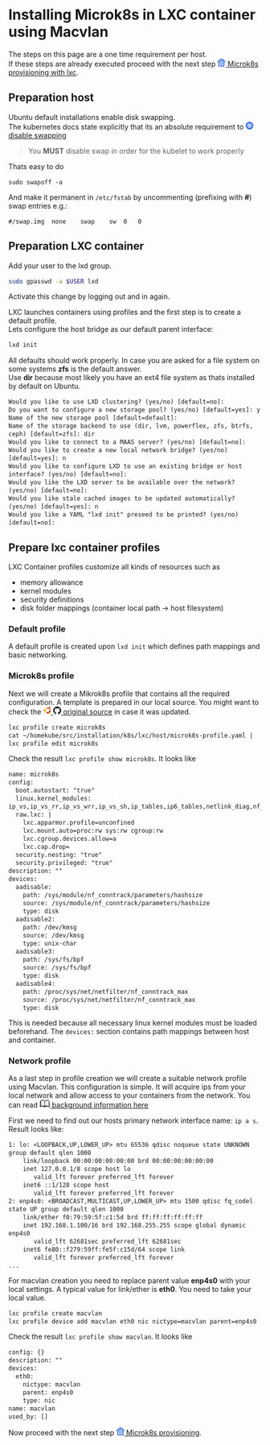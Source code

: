 
# Installing Microk8s in LXC container using Macvlan

The steps on this page are a one time requirement per host.  
If these steps are already executed proceed with the next step
![](images/ico/color/homekube_16.png)[ Microk8s provisioning with lxc](inst_provision-microk8s-lxc.md).


## Preparation host
Ubuntu default installations enable disk swapping.  
The kubernetes docs state explicitly that its an absolute requirement to
[![](images/ico/color/kubernetes_16.png) disable swapping](https://kubernetes.io/docs/setup/production-environment/tools/kubeadm/install-kubeadm/#before-you-begin)
> You **MUST** disable swap in order for the kubelet to work properly

Thats easy to do
```
sudo swapoff -a
```
And make it permanent in ``/etc/fstab`` by uncommenting (prefixing with **#**) swap entries e.g.:
```
#/swap.img	none	swap	sw	0	0
```

## Preparation LXC container

Add your user to the lxd group.

```bash
sudo gpasswd -a $USER lxd
```
Activate this change by logging out and in again.

LXC launches containers using profiles and the first step is to create a default profile.  
Lets configure the host bridge as our default parent interface:

```bash
lxd init
```

All defaults should work properly. In case you are asked for a file system
on some systems **zfs** is the default answer.  
Use **dir** because most likely you have an ext4
file system as thats installed by default on Ubuntu.

```
Would you like to use LXD clustering? (yes/no) [default=no]: 
Do you want to configure a new storage pool? (yes/no) [default=yes]: y
Name of the new storage pool [default=default]: 
Name of the storage backend to use (dir, lvm, powerflex, zfs, btrfs, ceph) [default=zfs]: dir
Would you like to connect to a MAAS server? (yes/no) [default=no]: 
Would you like to create a new local network bridge? (yes/no) [default=yes]: n
Would you like to configure LXD to use an existing bridge or host interface? (yes/no) [default=no]: 
Would you like the LXD server to be available over the network? (yes/no) [default=no]: 
Would you like stale cached images to be updated automatically? (yes/no) [default=yes]: n
Would you like a YAML "lxd init" preseed to be printed? (yes/no) [default=no]: 
```

## Prepare lxc container profiles

LXC Container profiles customize all kinds of resources such as
- memory allowance
- kernel modules
- security definitions
- disk folder mappings (container local path -> host filesystem)

### Default profile
A default profile is created upon ``lxd init`` which defines path mappings and basic networking.

### Microk8s profile
Next we will create a Mikrok8s profile that contains all the required configuration.
A template is prepared in our local source. You might want to check the 
[![](images/ico/color/ubuntu_16.png) ![](images/ico/github_16.png) original source](https://github.com/ubuntu/microk8s/blob/master/tests/lxc/microk8s.profile)
in case it was updated.

```
lxc profile create microk8s
cat ~/homekube/src/installation/k8s/lxc/host/microk8s-profile.yaml | lxc profile edit microk8s
```

Check the result ``lxc profile show microk8s``. It looks like
```
name: microk8s
config:
  boot.autostart: "true"
  linux.kernel_modules: ip_vs,ip_vs_rr,ip_vs_wrr,ip_vs_sh,ip_tables,ip6_tables,netlink_diag,nf_nat,overlay,br_netfilter
  raw.lxc: |
    lxc.apparmor.profile=unconfined
    lxc.mount.auto=proc:rw sys:rw cgroup:rw
    lxc.cgroup.devices.allow=a
    lxc.cap.drop=
  security.nesting: "true"
  security.privileged: "true"
description: ""
devices:
  aadisable:
    path: /sys/module/nf_conntrack/parameters/hashsize
    source: /sys/module/nf_conntrack/parameters/hashsize
    type: disk
  aadisable2:
    path: /dev/kmsg
    source: /dev/kmsg
    type: unix-char
  aadisable3:
    path: /sys/fs/bpf
    source: /sys/fs/bpf
    type: disk
  aadisable4:
    path: /proc/sys/net/netfilter/nf_conntrack_max
    source: /proc/sys/net/netfilter/nf_conntrack_max
    type: disk
```

This is needed because all necessary linux kernel modules must be loaded beforehand.
The `devices:` section contains path mappings between host and container.

### Network profile

As a last step in profile creation we will create a suitable network profile using Macvlan.
This configuration is simple. It will acquire ips from your local network and allow access to your containers from the network.
You can read [![](images/ico/book_16.png) background information here](https://blog.simos.info/how-to-make-your-lxd-container-get-ip-addresses-from-your-lan/)

First we need to find out our hosts primary network interface name: ``ip a s``. Result looks like:
```
1: lo: <LOOPBACK,UP,LOWER_UP> mtu 65536 qdisc noqueue state UNKNOWN group default qlen 1000
    link/loopback 00:00:00:00:00:00 brd 00:00:00:00:00:00
    inet 127.0.0.1/8 scope host lo
       valid_lft forever preferred_lft forever
    inet6 ::1/128 scope host 
       valid_lft forever preferred_lft forever
2: enp4s0: <BROADCAST,MULTICAST,UP,LOWER_UP> mtu 1500 qdisc fq_codel state UP group default qlen 1000
    link/ether f0:79:59:5f:c1:5d brd ff:ff:ff:ff:ff:ff
    inet 192.168.1.100/16 brd 192.168.255.255 scope global dynamic enp4s0
       valid_lft 62681sec preferred_lft 62681sec
    inet6 fe80::f279:59ff:fe5f:c15d/64 scope link 
       valid_lft forever preferred_lft forever
...
```
For macvlan creation you need to replace parent value **enp4s0** with your local settings. 
A typical value for link/ether is **eth0**. You need to take your local value.
```
lxc profile create macvlan
lxc profile device add macvlan eth0 nic nictype=macvlan parent=enp4s0
```
Check the result ``lxc profile show macvlan``. It looks like
```
config: {}
description: ""
devices:
  eth0:
    nictype: macvlan
    parent: enp4s0
    type: nic
name: macvlan
used_by: []
```

Now proceed with the next step
![](images/ico/color/homekube_16.png)[ Microk8s provisioning](inst_provision-microk8s-lxc.md).
